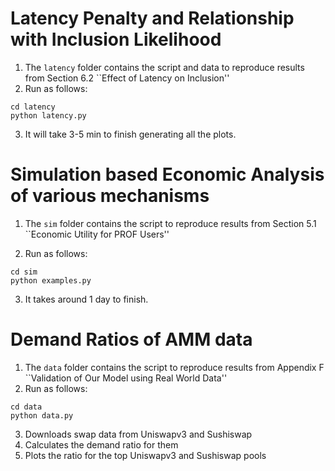 # Latency Penalty and Relationship with Inclusion Likelihood
1. The `latency` folder contains the script and data to reproduce results from Section 6.2 ``Effect of Latency on Inclusion''
2. Run as follows:
```
cd latency
python latency.py
```
3. It will take 3-5 min to finish generating all the plots.

# Simulation based Economic Analysis of various mechanisms
1. The `sim` folder contains the script to reproduce results from Section 5.1 ``Economic Utility for PROF Users''

2. Run as follows:
```
cd sim
python examples.py
```
3. It takes around 1 day to finish.

# Demand Ratios of AMM data
1. The `data` folder contains the script to reproduce results from Appendix F ``Validation of Our Model using Real World Data''
2. Run as follows:
```
cd data
python data.py
``` 
3. Downloads swap data from Uniswapv3 and Sushiswap
4. Calculates the demand ratio for them
5. Plots the ratio for the top Uniswapv3 and Sushiswap pools